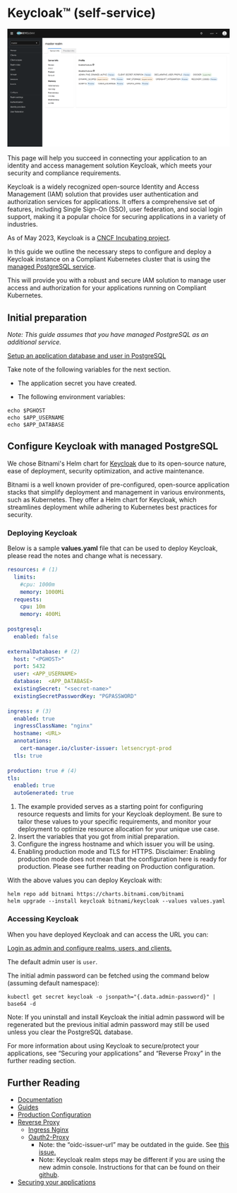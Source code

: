 Keycloak™ (self-service)
===========
![Keycloak Image](img/keycloakpic.png)

This page will help you succeed in connecting your application to an identity and access management solution Keycloak, which meets your security and compliance requirements.

Keycloak is a widely recognized open-source Identity and Access Management (IAM) solution that provides user authentication and authorization services for applications. It offers a comprehensive set of features, including Single Sign-On (SSO), user federation, and social login support, making it a popular choice for securing applications in a variety of industries.

As of May 2023, Keycloak is a [CNCF Incubating project](https://www.cncf.io/blog/2023/04/11/keycloak-joins-cncf-as-an-incubating-project/).

In this guide we outline the necessary steps to configure and deploy a Keycloak instance on a Compliant Kubernetes cluster that is using the [managed PostgreSQL service](../additional-services/postgresql.md).

This will provide you with a robust and secure IAM solution to manage user access and authorization for your applications running on Compliant Kubernetes.

## Initial preparation
*Note: This guide assumes that you have managed PostgreSQL as an additional service.*

[Setup an application database and user in PostgreSQL](../additional-services/postgresql.md)

Take note of the following variables for the next section.

- The application secret you have created.

- The following environment variables:

```
echo $PGHOST
echo $APP_USERNAME
echo $APP_DATABASE
```

## Configure Keycloak with managed PostgreSQL

We chose Bitnami's Helm chart for [Keycloak](https://github.com/bitnami/charts/tree/main/bitnami/keycloak) due to its open-source nature, ease of deployment, security optimization, and active maintenance.

Bitnami is a well known provider of pre-configured, open-source application stacks that simplify deployment and management in various environments, such as Kubernetes. They offer a Helm chart for Keycloak, which streamlines deployment while adhering to Kubernetes best practices for security.

### Deploying Keycloak
Below is a sample **values.yaml** file that can be used to deploy Keycloak, please read the notes and change what is necessary.
```yaml
resources: # (1)
  limits:
    #cpu: 1000m
    memory: 1000Mi
  requests:
    cpu: 10m
    memory: 400Mi

postgresql:
  enabled: false

externalDatabase: # (2)
  host: "<PGHOST>"
  port: 5432
  user: <APP_USERNAME>
  database:  <APP_DATABASE>
  existingSecret: "<secret-name>"
  existingSecretPasswordKey: "PGPASSWORD"

ingress: # (3)
  enabled: true
  ingressClassName: "nginx"
  hostname: <URL>
  annotations:
    cert-manager.io/cluster-issuer: letsencrypt-prod
  tls: true

production: true # (4)
tls:
  enabled: true
  autoGenerated: true
```

1.  The example provided serves as a starting point for configuring resource requests and limits for your Keycloak deployment. Be sure to tailor these values to your specific requirements, and monitor your deployment to optimize resource allocation for your unique use case.
2.  Insert the variables that you got from initial preparation.
3.  Configure the ingress hostname and which issuer you will be using.
4.  Enabling production mode and TLS for HTTPS. Disclaimer: Enabling production mode does not mean that the configuration here is ready for production. Please see further reading on Production configuration.

With the above values you can deploy Keycloak with:
```
helm repo add bitnami https://charts.bitnami.com/bitnami
helm upgrade --install keycloak bitnami/keycloak --values values.yaml
```

### Accessing Keycloak
When you have deployed Keycloak and can access the URL you can:

[Login as admin and configure realms, users, and clients.](https://www.keycloak.org/getting-started/getting-started-kube)

The default admin user is `user`.

The initial admin password can be fetched using the command below (assuming default namespace):

```console
kubectl get secret keycloak -o jsonpath="{.data.admin-password}" | base64 -d
```

Note: If you uninstall and install Keycloak the initial admin password will be regenerated but the previous initial admin password may still be used unless you clear the PostgreSQL database.

For more information about using Keycloak to secure/protect your applications, see “Securing your applications” and “Reverse Proxy” in the further reading section.

## Further Reading
- [Documentation](https://www.keycloak.org/documentation)
- [Guides](https://www.keycloak.org/guides)
- [Production Configuration](https://www.keycloak.org/server/configuration-production)
- [Reverse Proxy](https://www.keycloak.org/server/reverseproxy)
    - [Ingress Nginx](https://kubernetes.github.io/ingress-nginx/examples/auth/oauth-external-auth/)
    - [Oauth2-Proxy](https://oauth2-proxy.github.io/oauth2-proxy/docs/configuration/oauth_provider/#keycloak-oidc-auth-provider)
        - Note: the “oidc-issuer-url” may be outdated in the guide. See [this issue.](https://stackoverflow.com/questions/70577004/keycloak-could-not-find-resource-for-full-path)
        - Note: Keycloak realm steps may be different if you are using the new admin console. Instructions for that can be found on their [github](https://github.com/oauth2-proxy/oauth2-proxy/blob/master/docs/docs/configuration/auth.md#keycloak-oidc-auth-provider).
- [Securing your applications](https://www.keycloak.org/docs/latest/securing_apps/index.html)
